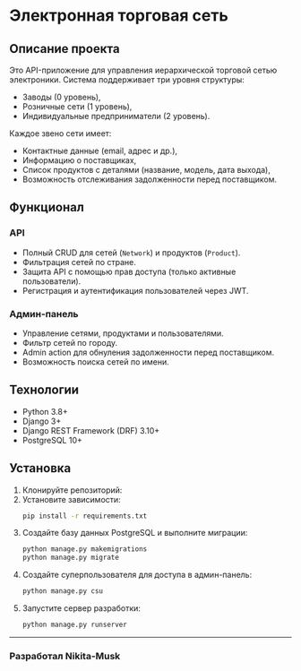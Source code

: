 # Электронная торговая сеть

## Описание проекта

Это API-приложение для управления иерархической торговой сетью электроники. Система поддерживает три уровня структуры: 
- Заводы (0 уровень),
- Розничные сети (1 уровень),
- Индивидуальные предприниматели (2 уровень).

Каждое звено сети имеет:
- Контактные данные (email, адрес и др.),
- Информацию о поставщиках,
- Список продуктов с деталями (название, модель, дата выхода),
- Возможность отслеживания задолженности перед поставщиком.

## Функционал

### API
- Полный CRUD для сетей (`Network`) и продуктов (`Product`).
- Фильтрация сетей по стране.
- Защита API с помощью прав доступа (только активные пользователи).
- Регистрация и аутентификация пользователей через JWT.

### Админ-панель
- Управление сетями, продуктами и пользователями.
- Фильтр сетей по городу.
- Admin action для обнуления задолженности перед поставщиком.
- Возможность поиска сетей по имени.

## Технологии

- Python 3.8+
- Django 3+
- Django REST Framework (DRF) 3.10+
- PostgreSQL 10+

## Установка

1. Клонируйте репозиторий:
2. Установите зависимости:
   ```bash
   pip install -r requirements.txt
   ```
3. Создайте базу данных PostgreSQL и выполните миграции:
   ```bash
   python manage.py makemigrations
   python manage.py migrate
   ```
4. Создайте суперпользователя для доступа в админ-панель:
   ```bash
   python manage.py csu
   ```
5. Запустите сервер разработки:
   ```bash
   python manage.py runserver
   ```

---

### Разработал **Nikita-Musk**